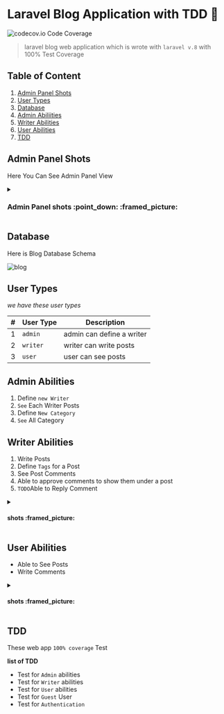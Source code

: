 # Laravel Blog Application with TDD :star2:	
<img src="https://camo.githubusercontent.com/0a47442b4a3342164618c1838f886fbbf2db735b585a8ba985b320318f0132bc/68747470733a2f2f696d672e736869656c64732e696f2f636f6465636f762f632f6769746875622f6477796c2f686170692d617574682d6a7774322e7376673f6d61784167653d32353932303030" alt="codecov.io Code Coverage" data-canonical-src="https://img.shields.io/codecov/c/github/dwyl/hapi-auth-jwt2.svg?maxAge=2592000" style="max-width: 100%;">

> laravel blog web application which is wrote with `laravel v.8` with 100% Test Coverage 

## Table of Content
1. [Admin Panel Shots](#admin-panel-shots)
1. [User Types](#user-types)   
1. [Database](#database)
1. [Admin Abiliities](#admin-abilities)
1. [Writer Abilities](#writer-abilities)
1. [User Abilities](#user-abilities)
1. [TDD](#tdd)

## Admin Panel Shots
Here You Can See Admin Panel View


<details>
<summary><h3>Admin Panel shots :point_down: :framed_picture:</h3>	</summary>

![image](https://user-images.githubusercontent.com/10767713/177007653-6c8af1a8-3b5c-4dad-8338-49c9fac74e37.png)


</details>

## Database

Here is Blog Database Schema

![blog](https://user-images.githubusercontent.com/10767713/177008216-55ef1dd2-5b9f-420b-9e72-fe4b8f721654.png)


## User Types
_we have these user types_

|#|User Type|Description|
|---|---|---|
|1|`admin`|admin can define a writer| 
|2|`writer`|writer can write posts|
|3|`user`|user can see posts |

## Admin Abilities

1. Define `new Writer`
1. `See` Each Writer Posts
1. Define `New Category` 
1. `See` All Category

## Writer Abilities

1. Write Posts
1. Define `Tags` for a Post   
1. See Post Comments
1. Able to approve comments to show them under a post   
1. `TODO`Able to Reply Comment


<details>
    
<summary>
<h4>shots :framed_picture:</h4>
</summary>

![image](https://user-images.githubusercontent.com/10767713/177008061-07943e92-bf0c-4bee-9e39-75eaec654956.png)


![image](https://user-images.githubusercontent.com/10767713/177008089-ea261548-1771-44a1-bff7-23bd6567c2cc.png)

![image](https://user-images.githubusercontent.com/10767713/177008107-71d79094-9ce9-4a47-aec0-535e9d92456b.png)

![image](https://user-images.githubusercontent.com/10767713/177008132-6ce4d5ff-d593-421b-a4ee-1ef58869663f.png)

</details>



## User Abilities
* Able to See Posts 
* Write Comments 

<details>

<summary>
<h4>shots :framed_picture:</h4>
</summary>

![image](https://user-images.githubusercontent.com/10767713/177008027-d7a2c923-16c4-4ae3-89bb-b29e32efd3b1.png)


</details>



## TDD
These web app `100% coverage` Test


**list of TDD**
* Test for `Admin` abilities
* Test for `Writer` abilities
* Test for `User` abilities
* Test for `Guest` User
* Test for `Authentication`
